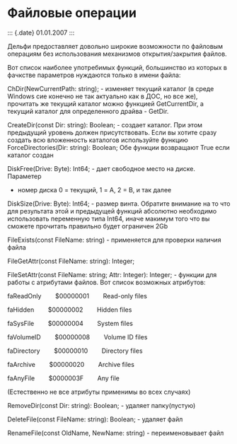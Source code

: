 Файловые операции
=================

::: {.date}
01.01.2007
:::

Дельфи предоставляет довольно широкие возможности по файловым операциям
без использования механизмов открытия/закрытия файлов.

Вот список наиболее употребимых функций, большинство из которых в
фачкстве параметров нуждаются только в имени файла:

ChDir(NewCurrentPath: string); - изменяет текущий каталог (в среде
Windows сие конечно не так актуально как в ДОС, но все же), прочитать же
текущий каталог можно функцией GetCurrentDir, а текущий каталог для
определенного драйва - GetDir.

CreateDir(const Dir: string): Boolean; - создает каталог. При этом
предыдущий уровень должен присутствовать. Если вы хотите сразу создать
всю вложенность каталогов используйте функцию ForceDirectories(Dir:
string): Boolean; Обе функции возвращают True если каталог создан

DiskFree(Drive: Byte): Int64; - дает свободное место на диске. Параметер
- номер диска 0 = текущий, 1 = A, 2 = B, и так далее

DiskSize(Drive: Byte): Int64; - размер винта. Обратите внимание на то
что для результата этой и предыдущей функций абсолютно необходимо
использовать переменную типа Int64, иначе макимум того что вы сможете
прочитать правильно будет ограничен 2Gb

FileExists(const FileName: string) - применяется для проверки наличия
файла

FileGetAttr(const FileName: string): Integer;

FileSetAttr(const FileName: string; Attr: Integer): Integer; - функции
для работы с атрибутами файлов. Вот список возможных атрибутов:

faReadOnly        \$00000001        Read-only files

faHidden        \$00000002        Hidden files

faSysFile        \$00000004        System files

faVolumeID        \$00000008        Volume ID files

faDirectory        \$00000010        Directory files

faArchive        \$00000020        Archive files

faAnyFile        \$0000003F        Any file

(Естественно не все атрибуты применимы во всех случаях)

RemoveDir(const Dir: string): Boolean; - удаляет папку(пустую)

DeleteFile(const FileName: string): Boolean; - удаляет файл

RenameFile(const OldName, NewName: string) - переименовывает файл

